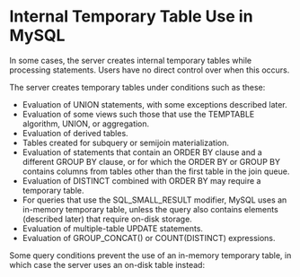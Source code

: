 # Internal Temporary Table Use in MySQL

In some cases, the server creates internal temporary tables while processing statements. Users have no direct control over when this occurs.

The server creates temporary tables under conditions such as these:

- Evaluation of UNION statements, with some exceptions described later.
- Evaluation of some views such those that use the TEMPTABLE algorithm, UNION, or aggregation.
- Evaluation of derived tables. 
- Tables created for subquery or semijoin materialization.
- Evaluation of statements that contain an ORDER BY clause and a different GROUP BY clause, or for which the ORDER BY or GROUP BY contains columns from tables other than the first table in the join queue.
- Evaluation of DISTINCT combined with ORDER BY may require a temporary table.
- For queries that use the SQL_SMALL_RESULT modifier, MySQL uses an in-memory temporary table, unless the query also contains elements (described later) that require on-disk storage.
- Evaluation of multiple-table UPDATE statements.
- Evaluation of GROUP_CONCAT() or COUNT(DISTINCT) expressions.

Some query conditions prevent the use of an in-memory temporary table, in which case the server uses an on-disk table instead:


